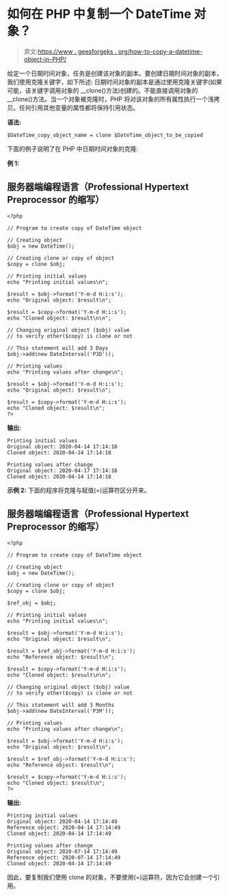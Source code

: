 # 如何在 PHP 中复制一个 DateTime 对象？

> 原文:[https://www . geesforgeks . org/how-to-copy-a-datetime-object-in-PHP/](https://www.geeksforgeeks.org/how-to-copy-a-datetime-object-in-php/)

给定一个日期时间对象，任务是创建该对象的副本。要创建日期时间对象的副本，我们使用克隆关键字，如下所述:
日期时间对象的副本是通过使用克隆关键字(如果可能，该关键字调用对象的 __clone()方法)创建的。不能直接调用对象的 __clone()方法。当一个对象被克隆时，PHP 将对该对象的所有属性执行一个浅拷贝。任何引用其他变量的属性都将保持引用状态。

**语法:**

```
$DateTime_copy_object_name = clone $DateTime_object_to_be_copied
```

下面的例子说明了在 PHP 中日期时间对象的克隆:

**例 1:**

## 服务器端编程语言（Professional Hypertext Preprocessor 的缩写）

```
<?php

// Program to create copy of DateTime object

// Creating object
$obj = new DateTime();

// Creating clone or copy of object
$copy = clone $obj;

// Printing initial values
echo "Printing initial values\n";

$result = $obj->format('Y-m-d H:i:s');
echo "Original object: $result\n";

$result = $copy->format('Y-m-d H:i:s');
echo "Cloned object: $result\n\n";

// Changing original object ($obj) value
// to verify other($copy) is clone or not

// This statement will add 3 Days
$obj->add(new DateInterval('P3D'));

// Printing values
echo "Printing values after change\n";

$result = $obj->format('Y-m-d H:i:s');
echo "Original object: $result\n";

$result = $copy->format('Y-m-d H:i:s');
echo "Cloned object: $result\n";
?>
```

**输出:**

```
Printing initial values
Original object: 2020-04-14 17:14:18
Cloned object: 2020-04-14 17:14:18

Printing values after change
Original object: 2020-04-17 17:14:18
Cloned object: 2020-04-14 17:14:18
```

**示例 2:** 下面的程序将克隆与赋值(=)运算符区分开来。

## 服务器端编程语言（Professional Hypertext Preprocessor 的缩写）

```
<?php

// Program to create copy of DateTime object

// Creating object
$obj = new DateTime();

// Creating clone or copy of object
$copy = clone $obj;

$ref_obj = $obj;

// Printing initial values
echo "Printing initial values\n";

$result = $obj->format('Y-m-d H:i:s');
echo "Original object: $result\n";

$result = $ref_obj->format('Y-m-d H:i:s');
echo "Reference object: $result\n";

$result = $copy->format('Y-m-d H:i:s');
echo "Cloned object: $result\n\n";

// Changing original object ($obj) value
// to verify other($copy) is clone or not

// This statement will add 3 Months
$obj->add(new DateInterval('P3M'));

// Printing values
echo "Printing values after change\n";

$result = $obj->format('Y-m-d H:i:s');
echo "Original object: $result\n";

$result = $ref_obj->format('Y-m-d H:i:s');
echo "Reference object: $result\n";

$result = $copy->format('Y-m-d H:i:s');
echo "Cloned object: $result\n";
?>
```

**输出:**

```
Printing initial values
Original object: 2020-04-14 17:14:49
Reference object: 2020-04-14 17:14:49
Cloned object: 2020-04-14 17:14:49

Printing values after change
Original object: 2020-07-14 17:14:49
Reference object: 2020-07-14 17:14:49
Cloned object: 2020-04-14 17:14:49
```

因此，要复制我们使用 clone 的对象，不要使用(=)运算符，因为它会创建一个引用。